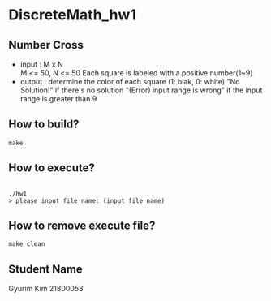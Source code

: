 # DiscreteMath_hw1
## Number Cross

- input : M x N  
  M <= 50, N <= 50 
  Each square is labeled with a positive number(1~9)
- output : determine the color of each square (1: blak, 0: white)
  "No Solution!" if there's no solution
  "(Error) input range is wrong" if the input range is greater than 9

## How to build?
```
make
```


## How to execute?
```

./hw1
> please input file name: (input file name)

``` 


## How to remove execute file?
```
make clean
```  

## Student Name
Gyurim Kim 21800053
